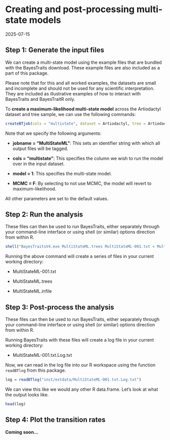 Creating and post-processing multi-state models
================
2025-07-15

## Step 1: Generate the input files

We can create a multi-state model using the example files that are
bundled with the BayesTraits download. These example files are also
included as a part of this package.

Please note that for this and all worked examples, the datasets are
small and incomplete and should not be used for any scientific
interpretation. They are included as illustrative examples of how to
interact with BayesTraits and BayesTraitR only.

To **create a maximum-likelihood multi-state model** across the
Artiodactyl dataset and tree sample, we can use the following commands:

``` r
createBTjob(cols = "multistate", dataset = Artiodactyl, tree = Artiodactyl_trees, jobname = "MultiStateML", model = 1, MCMC = F)
```

Note that we specify the following arguments:

- **jobname = “MultiStateML”**: This sets an identifier string with
  which all output files will be tagged.

- **cols = “multistate”**: This specifies the column we wish to run the
  model over in the input dataset.

- **model = 1**: This specifies the multi-state model.

- **MCMC = F**: By selecting to not use MCMC, the model will revert to
  maximum-likelihood.

All other parameters are set to the default values.

## Step 2: Run the analysis

These files can then be used to run BayesTraits, either separately
through your command-line interface or using shell (or similar) options
direction from within R.

``` r
shell("BayesTraitsV4.exe MultiStateML.trees MultiStateML-001.txt < MultiStateML.infile")
```

Running the above command will create a series of files in your current
working directory:

- MultiStateML-001.txt

- MultiStateML.trees

- MultiStateML.infile

## Step 3: Post-process the analysis

These files can then be used to run BayesTraits, either separately
through your command-line interface or using shell (or similar) options
direction from within R.

Running BayesTraits with these files will create a log file in your
current working directory:

- MultiStateML-001.txt.Log.txt

Now, we can read in the log file into our R workspace using the function
`readBTlog` from this package.

``` r
log = readBTlog("inst/extdata/MultiStateML-001.txt.Log.txt")
```

We can view this like we would any other R data.frame. Let’s look at
what the output looks like.

``` r
head(log)
```

## Step 4: Plot the transition rates

**Coming soon…**
